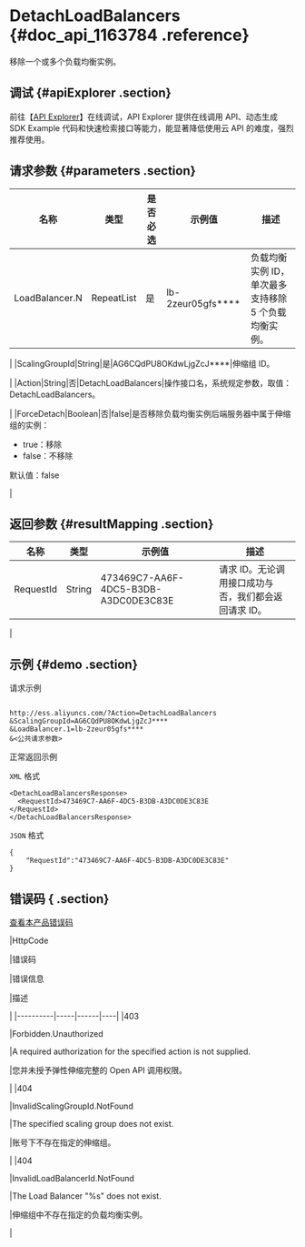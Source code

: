 # DetachLoadBalancers {#doc_api_1163784 .reference}

移除一个或多个负载均衡实例。

## 调试 {#apiExplorer .section}

前往【[API Explorer](https://api.aliyun.com/#product=Ess&api=DetachLoadBalancers)】在线调试，API Explorer 提供在线调用 API、动态生成 SDK Example 代码和快速检索接口等能力，能显著降低使用云 API 的难度，强烈推荐使用。

## 请求参数 {#parameters .section}

|名称|类型|是否必选|示例值|描述|
|--|--|----|---|--|
|LoadBalancer.N|RepeatList|是|lb-2zeur05gfs\*\*\*\*|负载均衡实例 ID，单次最多支持移除 5 个负载均衡实例。

 |
|ScalingGroupId|String|是|AG6CQdPU8OKdwLjgZcJ\*\*\*\*|伸缩组 ID。

 |
|Action|String|否|DetachLoadBalancers|操作接口名，系统规定参数，取值：DetachLoadBalancers。

 |
|ForceDetach|Boolean|否|false|是否移除负载均衡实例后端服务器中属于伸缩组的实例：

 -   true：移除
-   false：不移除

 默认值：false

 |

## 返回参数 {#resultMapping .section}

|名称|类型|示例值|描述|
|--|--|---|--|
|RequestId|String|473469C7-AA6F-4DC5-B3DB-A3DC0DE3C83E|请求 ID。无论调用接口成功与否，我们都会返回请求 ID。

 |

## 示例 {#demo .section}

请求示例

``` {#request_demo}

http://ess.aliyuncs.com/?Action=DetachLoadBalancers
&ScalingGroupId=AG6CQdPU8OKdwLjgZcJ****
&LoadBalancer.1=lb-2zeur05gfs****
&<公共请求参数>

```

正常返回示例

`XML` 格式

``` {#xml_return_success_demo}
<DetachLoadBalancersResponse>
  <RequestId>473469C7-AA6F-4DC5-B3DB-A3DC0DE3C83E
</RequestId>
</DetachLoadBalancersResponse>

```

`JSON` 格式

``` {#json_return_success_demo}
{
	"RequestId":"473469C7-AA6F-4DC5-B3DB-A3DC0DE3C83E"
}
```

## 错误码 { .section}

[查看本产品错误码](https://error-center.aliyun.com/status/product/Ess)

|HttpCode

|错误码

|错误信息

|描述

|
|----------|-----|------|----|
|403

|Forbidden.Unauthorized

|A required authorization for the specified action is not supplied.

|您并未授予弹性伸缩完整的 Open API 调用权限。

|
|404

|InvalidScalingGroupId.NotFound

|The specified scaling group does not exist.

|账号下不存在指定的伸缩组。

|
|404

|InvalidLoadBalancerId.NotFound

|The Load Balancer "%s" does not exist.

|伸缩组中不存在指定的负载均衡实例。

|

